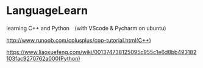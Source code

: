 # LanguageLearn

learning C++ and Python　(with VScode & Pycharm on ubuntu)

http://www.runoob.com/cplusplus/cpp-tutorial.html(C++)

https://www.liaoxuefeng.com/wiki/001374738125095c955c1e6d8bb493182103fac9270762a000(Python)
